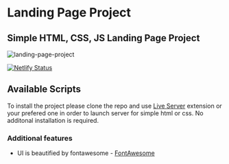 # Landing Page Project

## Simple HTML, CSS, JS Landing Page Project

![landing-page-project](https://img.shields.io/badge/1.0.0-landing--page--project-green)

[![Netlify Status](https://api.netlify.com/api/v1/badges/50b510f2-d5c4-4fe4-9a17-e3338cf916e5/deploy-status)](https://app.netlify.com/sites/vibrant-leavitt-a25587/deploys)

## Available Scripts

To install the project please clone the repo and use [Live Server](https://marketplace.visualstudio.com/items?itemName=ritwickdey.LiveServer) extension or your prefered one in order to launch server for simple html or css. No additonal installation is required.

### Additional features

* UI is beautified by fontawesome - [FontAwesome](https://fontawesome.com/)
